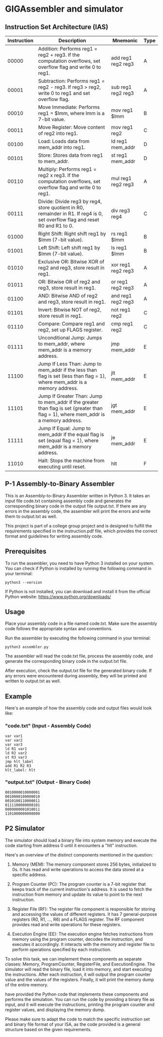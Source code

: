 # GIGAssembler and simulator
##  Instruction Set Architecture (IAS)
| Instruction  | Description                                | Mnemonic | Type|
|--------------|--------------------------------------------|----------|-----|
| 00000        | Addition: Performs reg1 = reg2 + reg3. If the computation overflows, set overflow flag and write 0 to reg1. | add reg1 reg2 reg3 | A |
| 00001        | Subtraction: Performs reg1 = reg2 - reg3. If reg3 > reg2, write 0 to reg1 and set overflow flag. | sub reg1 reg2 reg3 | A |
| 00010        | Move Immediate: Performs reg1 = $Imm, where Imm is a 7-bit value. | mov reg1 $Imm | B |
| 00011        | Move Register: Move content of reg2 into reg1. | mov reg1 reg2 | C |
| 00100        | Load: Loads data from mem_addr into reg1. | ld reg1 mem_addr | D |
| 00101        | Store: Stores data from reg1 to mem_addr. | st reg1 mem_addr | D |
| 00110        | Multiply: Performs reg1 = reg2 x reg3. If the computation overflows, set overflow flag and write 0 to reg1. | mul reg1 reg2 reg3 | A |
| 00111        | Divide: Divide reg3 by reg4, store quotient in R0, remainder in R1. If reg4 is 0, set overflow flag and reset R0 and R1 to 0. | div reg3 reg4 | C |
| 01000        | Right Shift: Right shift reg1 by $Imm (7-bit value). | rs reg1 $Imm | B |
| 01001        | Left Shift: Left shift reg1 by $Imm (7-bit value).  | ls reg1 $Imm | B |
| 01010        | Exclusive OR: Bitwise XOR of reg2 and reg3, store result in reg1. | xor reg1 reg2 reg3 | A |
| 01011        | OR: Bitwise OR of reg2 and reg3, store result in reg1. | or reg1 reg2 reg3 | A |
| 01100        | AND: Bitwise AND of reg2 and reg3, store result in reg1. | and reg1 reg2 reg3 | A |
| 01101        | Invert: Bitwise NOT of reg2, store result in reg1. | not reg1 reg2 | C |
| 01110        | Compare: Compare reg1 and reg2, set up FLAGS register. | cmp reg1 reg2 | C |
| 01111        | Unconditional Jump: Jumps to mem_addr, where mem_addr is a memory address. | jmp mem_addr | E |
| 11100        | Jump If Less Than: Jump to mem_addr if the less than flag is set (less than flag = 1), where mem_addr is a memory address. | jlt mem_addr | E |
| 11101        | Jump If Greater Than: Jump to mem_addr if the greater than flag is set (greater than flag = 1), where mem_addr is a memory address. | jgt mem_addr | E |
| 11111        | Jump If Equal: Jump to mem_addr if the equal flag is set (equal flag = 1), where mem_addr is a memory address. | je mem_addr | E |
| 11010        | Halt: Stops the machine from executing until reset. | hlt | F |



## P-1 Assembly-to-Binary Assembler

This is an Assembly-to-Binary Assembler written in Python 3. It takes an input file code.txt containing assembly code and generates the corresponding binary code in the output file output.txt. If there are any errors in the assembly code, the assembler will print the errors and write them to output.txt as well.


This project is part of a college group project and is designed to fulfill the requirements specified in the instruction.pdf file, which provides the correct format and guidelines for writing assembly code.
## Prerequisites

To run the assembler, you need to have Python 3 installed on your system. You can check if Python is installed by running the following command in your terminal:

    python3 --version

If Python is not installed, you can download and install it from the official Python website: https://www.python.org/downloads/
## Usage

Place your assembly code in a file named code.txt. Make sure the assembly code follows the appropriate syntax and conventions.

Run the assembler by executing the following command in your terminal:

    python3 assembler.py

The assembler will read the code.txt file, process the assembly code, and generate the corresponding binary code in the output.txt file.

After execution, check the output.txt file for the generated binary code. If any errors were encountered during assembly, they will be printed and written to output.txt as well.

## Example
Here's an example of how the assembly code and output files would look like:

### "code.txt" (Input - Assembly Code)

    var var1
    var var2
    var var3
    ld R1 var1
    ld R2 var2
    st R3 var3
    jmp hlt_label
    add R1 R2 R3
    hlt_label: hlt
### "output.txt" (Output - Binary Code)
    0010000010000001
    0010000100000010
    0010100110000011
    0111100000000101
    0000000001010011
    1101000000000000
## P2 Simulator
The simulator should load a binary file into system memory and execute the code starting from address 0 until it encounters a "hlt" instruction.

Here's an overview of the distinct components mentioned in the question:

1) Memory (MEM): The memory component stores 256 bytes, initialized to 0s. It has read and write operations to access the data stored at a specific address.

2) Program Counter (PC): The program counter is a 7-bit register that keeps track of the current instruction's address. It is used to fetch the instruction from memory and update its value to point to the next instruction.

3) Register File (RF): The register file component is responsible for storing and accessing the values of different registers. It has 7 general-purpose registers (R0, R1, ..., R6) and a FLAGS register. The RF component provides read and write operations for these registers.

4) Execution Engine (EE): The execution engine fetches instructions from memory using the program counter, decodes the instruction, and executes it accordingly. It interacts with the memory and register file to perform operations specified by each instruction.

To solve this task, we can implement these components as separate classes: Memory, ProgramCounter, RegisterFile, and ExecutionEngine. The simulator will read the binary file, load it into memory, and start executing the instructions. After each instruction, it will output the program counter value and the values of the registers. Finally, it will print the memory dump of the entire memory.

have provided the Python code that implements these components and performs the simulation. You can run the code by providing a binary file as input, and it will execute the instructions, printing the program counter and register values, and displaying the memory dump.

Please make sure to adapt the code to match the specific instruction set and binary file format of your ISA, as the code provided is a general structure based on the given requirements.
